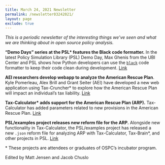 ```yaml
---
title: March 24, 2021 Newsletter
permalink: /newsletter03242021/
layout: page
exclude: true
---
```

*This is a periodic newsletter of the interesting things we’ve seen and what we are thinking about in open source policy analysis.*

**“Demo Days” series at the PSL\* features the Black code formatter.**
In the latest Policy Simulation Library (PSL) Demo Day, Max Ghenis from
the UBI Center and PSL shows how Python developers can use the
[`black`](https://github.com/psf/black) code formatter to keep
their code clean during development.
[Link](https://youtu.be/ddwqbXg_0wA)

**AEI researchers develop webapp to analyze the American Rescue Plan**.
Kyle Pomerleau, Alex Brill and Grant Seiter (AEI) have developed a new
web application using Tax-Cruncher\* to explore how the American Rescue
Plan will impact an individual’s tax liability.
[Link](https://www.aei.org/economics/how-will-the-american-rescue-plan-impact-your-2021-tax-liability/)

**Tax-Calculator\* adds support for the American Rescue Plan (ARP).**
Tax-Calculator has added parameters related to new provisions in the
American Rescue Plan.
[Link](https://github.com/PSLmodels/Tax-Calculator/pull/2573)

**PSL/examples project releases new reform file for the ARP.** Alongside
new functionality in Tax-Calculator, the PSL/examples project has
released a new `.json` reform file for analyzing ARP with
Tax-Calculator, Tax-Brain\*, and other projects in PSL.
[Link](https://github.com/PSLmodels/examples/pull/4)

\* These projects are attendees or graduates of OSPC’s incubator program.

Edited by Matt Jensen and Jacob Chuslo


<br>

<script style="margin-left:-35px" src="//hello.aei.org/js/forms2/js/forms2.min.js"></script>
<form style="margin-left:-35px" id="mktoForm_1256"></form>
<script style="margin-left:-35px" >MktoForms2.loadForm("//app-sj19.marketo.com", "475-PBQ-971", 1256);</script>